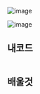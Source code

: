 
![image](https://github.com/junhosong0/MySQL/assets/117610783/32196c7b-f792-4db3-8fc7-49e3b7c6055c)


![image](https://github.com/junhosong0/MySQL/assets/117610783/94794275-4e84-4192-8b7e-4b1dd0cdd937)


**내코드**
-

```sql

```


**배울것**
-

```sql

```

